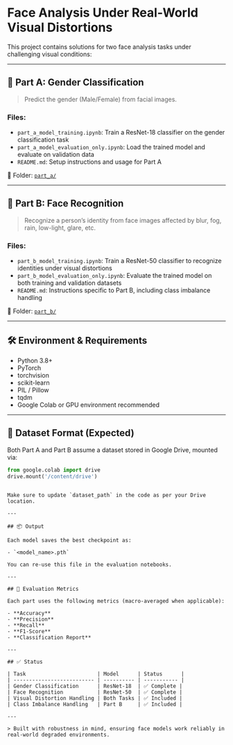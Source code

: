 # Face Analysis Under Real-World Visual Distortions

This project contains solutions for two face analysis tasks under challenging visual conditions:

---

## 🧩 Part A: Gender Classification

> Predict the gender (Male/Female) from facial images.

### Files:

- `part_a_model_training.ipynb`: Train a ResNet-18 classifier on the gender classification task
- `part_a_model_evaluation_only.ipynb`: Load the trained model and evaluate on validation data
- `README.md`: Setup instructions and usage for Part A

📁 Folder: [`part_a/`](./part_a/)

---

## 🧩 Part B: Face Recognition

> Recognize a person’s identity from face images affected by blur, fog, rain, low-light, glare, etc.

### Files:

- `part_b_model_training.ipynb`: Train a ResNet-50 classifier to recognize identities under visual distortions
- `part_b_model_evaluation_only.ipynb`: Evaluate the trained model on both training and validation datasets
- `README.md`: Instructions specific to Part B, including class imbalance handling

📁 Folder: [`part_b/`](./part_b/)

---

## 🛠️ Environment & Requirements

- Python 3.8+
- PyTorch
- torchvision
- scikit-learn
- PIL / Pillow
- tqdm
- Google Colab or GPU environment recommended

---

## 📁 Dataset Format (Expected)

Both Part A and Part B assume a dataset stored in Google Drive, mounted via:

```python
from google.colab import drive
drive.mount('/content/drive')
```

```

Make sure to update `dataset_path` in the code as per your Drive location.

---

## 📦 Output

Each model saves the best checkpoint as:

- `<model_name>.pth`

You can re-use this file in the evaluation notebooks.

---

## 📑 Evaluation Metrics

Each part uses the following metrics (macro-averaged when applicable):

- **Accuracy**
- **Precision**
- **Recall**
- **F1-Score**
- **Classification Report**

---

## ✅ Status

| Task                       | Model      | Status      |
| -------------------------- | ---------- | ----------- |
| Gender Classification      | ResNet-18  | ✅ Complete |
| Face Recognition           | ResNet-50  | ✅ Complete |
| Visual Distortion Handling | Both Tasks | ✅ Included |
| Class Imbalance Handling   | Part B     | ✅ Included |

---

> Built with robustness in mind, ensuring face models work reliably in real-world degraded environments.
```
